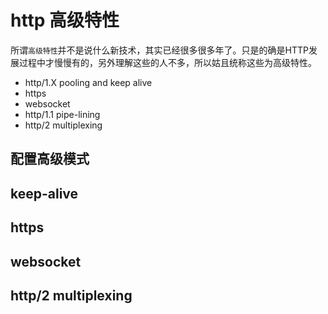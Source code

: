# http 高级特性

所谓``高级特性``并不是说什么新技术，其实已经很多很多年了。只是的确是HTTP发展过程中才慢慢有的，另外理解这些的人不多，所以姑且统称这些为高级特性。

- http/1.X pooling and keep alive
- https
- websocket
- http/1.1 pipe-lining
- http/2 multiplexing

## 配置高级模式



## keep-alive

## https

## websocket




## http/2 multiplexing
